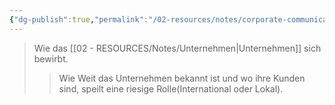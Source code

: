 ```yaml
---
{"dg-publish":true,"permalink":"/02-resources/notes/corporate-communication/","tags":["GFN/LF08"],"noteIcon":"","updated":"2025-09-05T10:12:28.000+02:00"}
---
```


> Wie das [[02 - RESOURCES/Notes/Unternehmen\|Unternehmen]] sich bewirbt.
> >  Wie Weit das Unternehmen bekannt ist und wo ihre Kunden sind, speilt eine riesige Rolle(International oder Lokal).	
